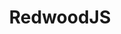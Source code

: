 ---
cloudinary_convert: false
published: published
slug: redwoodjs
title: RedwoodJS
start: January 01, 2000
---